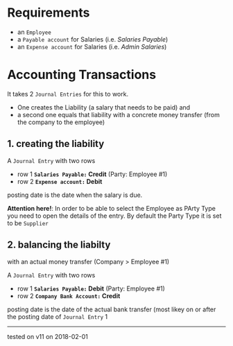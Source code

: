 # Requirements

- an `Employee`
- a `Payable account` for Salaries (i.e. _Salaries Payable_)
- an `Expense account` for Salaries (i.e. _Admin Salaries_)

# Accounting Transactions

It takes 2 `Journal Entries` for this to work. 
- One creates the Liability (a salary that needs to be paid) and 
- a second one equals that liability with a concrete money transfer (from the company to the employee) 

## **1. creating the liability**

A `Journal Entry` with two rows

- row 1 __`Salaries Payable:` Credit__ (Party: Employee #1)
- row 2 __`Expense account:`  Debit__

posting date is the date when the salary is due.

**Attention here!**: In order to be able to select the Employee as PArty Type you need to open the details of the entry. By default the Party Type it is set to be `Supplier`

## **2. balancing the liabilty**
with an actual money transfer (Company > Employee #1)

A `Journal Entry` with two rows

- row 1 __`Salaries Payable:` Debit__ (Party: Employee #1)
- row 2 __`Company Bank Account:`  Credit__

posting date is the date of the actual bank transfer (most likey on or after the posting date of `Journal Entry`  1

----

tested on v11 on 2018-02-01
